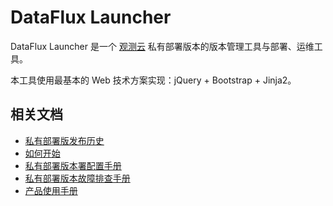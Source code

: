 # DataFlux Launcher 

DataFlux Launcher 是一个 [观测云](https://guance.com) 私有部署版本的版本管理工具与部署、运维工具。

本工具使用最基本的 Web 技术方案实现：jQuery + Bootstrap + Jinja2。

## 相关文档

- [私有部署版发布历史](https://docs.guance.com/deployment/changelog/)
- [如何开始](https://docs.guance.com/deployment/launcher-install/)
- [私有部署版本署配置手册](https://docs.guance.com/deployment/self-monitoring/)
- [私有部署版本故障排查手册](https://docs.guance.com/deployment/es-disk-full/)
- [产品使用手册](https://docs.guance.com/)

